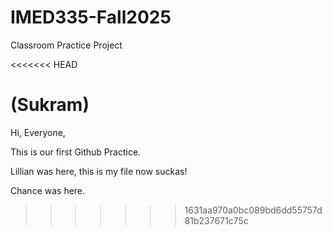 # IMED335-Fall2025
Classroom Practice Project

<<<<<<< HEAD





































(Sukram)
=======
Hi, Everyone,

This is our first Github Practice.


Lillian was here, this is my file now suckas!


Chance was here.

>>>>>>> 1631aa970a0bc089bd6dd55757d81b237671c75c
